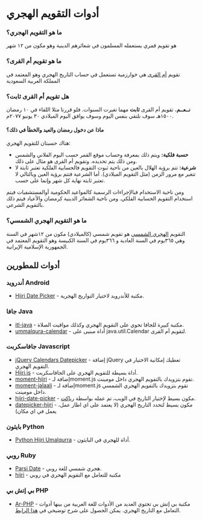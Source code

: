 # أدوات التقويم الهجري


### ما هو التقويم الهجري؟
هو تقويم قمري يستعمله المسلمون في شعائرهم الدينية وهو مكون من ١٢ شهر

### ما هو تقويم أم القرى؟
تقويم [أم القرى](https://ar.wikipedia.org/wiki/%D8%AA%D9%82%D9%88%D9%8A%D9%85_%D9%87%D8%AC%D8%B1%D9%8A#.D8.AA.D9.82.D9.88.D9.8A.D9.85_.D8.A3.D9.85_.D8.A7.D9.84.D9.82.D8.B1.D9.89) هي خوارزمية تستعمل في حساب التاريخ الهجري وهو المعتمد في المملكة العربية السعودية

### هل تقويم أم القرى ثابت؟
**نــعــم**، تقويم أم القرى **ثابت** مهما تغيرت السنوات. فلو قررنا مثلا اللقاء في ١٠ رمضان ١٥٠٠هـ سوف نلتقي بنفس اليوم وسوف يوافق اليوم الميلادي ٣٠ يونيو ٢٠٧٧م.

#### ماذا عن دخول رمضان والعيد والخطأ في ذلك؟
هناك حسبتان للتقويم الهجري:
-  **حسبة فلكية:** ويتم ذلك بمعرفة وحساب موقع القمر حسب اليوم الفلاني والشمس ومن ذلك يتم تحديده. وتقويم أم القرى هو مثال على ذلك.
- **شرعية:** تتم برؤية الهلال بالعين
من ناحية ثبوت التقويم فالحسابية الفلكية تعتبر ثابتة لا تتغير مع مرور الزمن (مثل التقويم الميلادي). أما الشرعية فتتم برؤية العين وبالتالي لا تعتبر ثابتة نهاية كل شهر وإنما على حسب.

ومن ناحية الاستخدام فبالإجراءات الرسمية كالمواعيد الحكومية أوالمستشفيات فيتم استخدام التقويم الحسابية الفلكي. ومن ناحية الشعائر الدينية كرمضان والأعياد فيتم ذلك بالتقويم الشرعي.

### ما هو التقويم الهجري الشمسي؟
التقويم [الهجري الشمسي](https://ar.wikipedia.org/wiki/%D8%AA%D9%82%D9%88%D9%8A%D9%85_%D9%87%D8%AC%D8%B1%D9%8A_%D8%B4%D9%85%D8%B3%D9%8A) هو تقويم شمسي (كالميلادي) مكون من ١٢شهر في السنة وهي  ٣٦٥يوم في السنة العادية و ٣٦٦يوم في السنة الكبيسة وهو التقويم المعتمد في الجمهورية الإسلامية الإيرانية.



## أدوات للمطورين

### أندرويد Android
* [Hijri Date Picker](https://github.com/alhazmy13/HijriDatePicker) - مكتبة للأندرويد لاختيار التواريخ الهجرية.

### جافا Java
* [itl-java](https://github.com/fikr4n/itl-java) - مكتبة كبيرة للجافا تحوي على التقويم الهجري وكذلك مواقيت الصلاة.
* [ummalqura-calendar](https://github.com/msarhan/ummalqura-calendar) - أداة مبنيى على java.util.Calendar لتقويم أم القرى.

### جافاسكربت Javascript
* [jQuery Calendars Datepicker](http://keith-wood.name/calendarsPicker.html) - إضافة jQuery تعطيك إمكانية الاختيار في التقويم الهجري.
* [Hijri.js](https://github.com/xsoh/Hijri.js) -  أداة بسيطة للتقويم الهجري على الجافاسكربت.
* [moment-hijri](https://github.com/xsoh/moment-hijri) -  إضافة لـmoment.js تقوم بتزويدك بالتفويم الهجري داخل مومينت.
* [moment-jalaali](https://github.com/jalaali/moment-jalaali) - إضافة لـmoment.js تقوم بتزويدك بالتفويم الهجري الشمسي داخل مومينت.
* [hijri-date-picker](https://github.com/abublihi/hijir-date-picker) - مكون بسيط لإختيار التاريخ في الويب، تم عمله بواسطة [رياكت](https://reactjs.org).
* [datepicker-hijri](https://github.com/abublihi/datepicker-hijri) - مكون بسيط لتحدد التاريخ الهجري (لا يعتمد على اي اطار عمل، يعمل في اي مكان)

### بايثون Python
* [Python Hijri Umalqurra](https://github.com/tytkal/python-hijiri-ummalqura) - أداة للهجري في البايثون.

### روبي Ruby
* [Parsi Date](https://github.com/hzamani/parsi-date) - هجري شمسي للغة روبي.
* [hijri](https://github.com/ecleel/hijri) - مكتبة للتعامل مع التقويم الهحري في روبي

### بي إتش بي PHP

* [Ar-PHP](https://github.com/khaled-alshamaa/ar-php) - مكتبة بي إتش بي تحتوي العديد من الأدوات للغة العربية من بينها أدوات التعامل مع التاريخ الهجري. يمكن الحصول على شرح توضيحي في [هذا الرابط](https://ar-php.org/github/examples/date.php).
